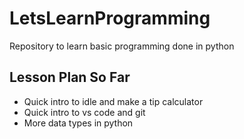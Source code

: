 # LetsLearnProgramming
Repository to learn basic programming done in python


## Lesson Plan So Far
* Quick intro to idle and make a tip calculator
* Quick intro to vs code and git
* More data types in python
